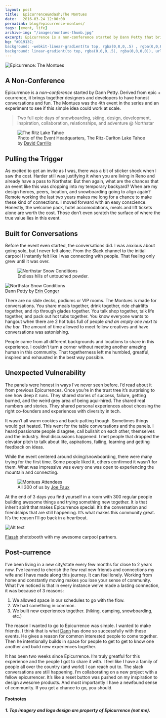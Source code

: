 ```yaml
---
layout: post
title:  Epicurrence&mdash;The Montues
date:   2016-03-24 12:00:00
permalink: blog/epicurrence-montues/
tags: [event, life]
archive-img: "/images/montues-thumb.jpg"
excerpt: Epicurrence is a non-conference started by Dann Petty that brings together designers and developers to have honest conversations and fun. The Montues was the 4th installment of the event series and an experiment
bg: "#D1913C;
background: -webkit-linear-gradient(to top, rgba(0,0,0,.5) , rgba(0,0,0,0)), url('/images/snowboarder_bg.jpg') no-repeat bottom left;
background: linear-gradient(to top, rgba(0,0,0,.5), rgba(0,0,0,0)), url('/images/snowboarder_bg.jpg') no-repeat bottom left; background-size: contain;"
---
```


<p><img class="overlap" src="/images/epicurrence-logo.png" alt="Epicurrence: The Montues" /></p>

## A Non-Conference

Epicurrence is a *non&ndash;conference* started by Dann Petty. Derived from epic + ocurrence, it brings together designers and developers to have honest conversations and fun. The Montues was the 4th event in the  series and an experiment to see if this simple idea could work at scale.

> Two full epic days of snowboarding, skiing, design, development, inspiration, collaboration, relationships, and adventure @ Northstar

<figure>
    <img src="/images/the-ritz.jpg" alt="The Ritz Lake Tahoe" />
    <figcaption>Photo of the Event Headquarters, The Ritz-Carlton Lake Tahoe by <a href="http://www.magneticcreative.com/">David Carrillo</a></figcaption>
</figure>

## Pulling the Trigger

As excited to get an invite as I was, there was a bit of sticker shock when I saw the cost. Harder still was justifying it when you are living in Reno and already have a pass to Northstar. But then again, what are the chances that an event like this was dropping into my temporary backyard? When are my design heroes, peers, location, and snowboarding going to align again? Remote working the last two years makes me long for a chance to make these kind of connections. I moved forward with an easy conscience. Honestly, the welcome pack, hotel accomodations, meals and lift tickets alone are worth the cost. Those don&rsquo;t even scratch the surface of where the true value lies in this event.

## Built for Conversations

Before the event even started, the conversations did. I was anxious about going solo, but I never felt alone. From the Slack channel to the initial carpool I instantly felt like I was connecting with people. That feeling only grew until it was over.

<div class="row">
    <figure class="half">
        <img src="/images/jr-promised-land.jpg" alt="Northstar Snow Conditions" />
        <figcaption>Endless hills of untouched powder.</figcaption>
    </figure>
    <div class="half">
        <img src="/images/erin-conger-montues.jpg" alt="Northstar Snow Conditions" />
        <figcaption>Dann Petty by <a href="http://www.erinconger.com/">Erin Conger</a></figcaption>
    </div>
</div>

There are no slide decks, podiums or VIP rooms. The Montues is made for conversations. You share meals together, drink together, ride chairlifts together,  and rip through glades together. You talk shop together, talk life together, and pack out hot tubs together. You know everyone wants to hangout when there are 2 hot tubs full of people *and an empty one next to the bar.* The amount of time allowed to meet fellow creatives and have conversations was astonishing.

People came from all different backgrounds and locations to share in this experience. I couldn&rsquo;t turn a corner without meeting another amazing human in this community. That togetherness left me humbled, greatful, inspired and exhausted in the best way possible.

## Unexpected Vulnerability

The panels were honest in ways I&rsquo;ve never seen before. I&rsquo;d read about it from previous Epicurrences. Once you’re in the trust tree it&rsquo;s surprising to see how deep it runs. They shared stories of success, failure, getting burned, and the weird grey area of being aqui-hired. The shared real numbers and stories. They shared personal experiences about choosing the right co-founders and experiences with diversity in tech.

It wasn&rsquo;t all warm cookies and back-patting though. Sometimes things would get heated. This went for the table conversations and the panels. I heard passionate people disagree, call bullshit on each other, themselves and the industry. Real discussions happened. I met people that dropped the elevator pitch to talk about life, aspirations, failing, learning and getting feedback on ideas.

While the event centered around skiing/snowboarding, there were many trying for the first time. Some people liked it, others confirmed it wasn&rsquo;t for them. What was impressive was every one was open to experiencing the mountain and connecting.

<figure class="full-width">
    <img src="/images/epicurrence-aerial-joe-faux.jpg" alt="Montues Attendees" />
    <figcaption>All 300 of us by <a href="https://twitter.com/inkrefinery">Joe Faux</a></figcaption>
</figure>

At the end of 3 days you find yourself in a room with 300 regular people building awesome things and trying something new together. It is that inherit spirit that makes Epicurrence special. It&rsquo;s the conversation and friendships that are still happening. It&rsquo;s what makes this community great. It&rsquo;s the reason I&rsquo;ll go back in a heartbeat.

![Alt text](/images/photobooth.gif)
<figcaption> <a href="https://flassh.co/">Flassh</a> photobooth with my awesome carpool partners.</figcaption>

## Post-currence

I&rsquo;ve been living in a new city/state every few months for close to 2 years now. I&rsquo;ve learned to cherish the few real new friends and connections my wife and I have made along this journey. It can feel lonely. Working from home and constantly moving makes you lose your sense of community. What I&rsquo;ve noticed is that in every instance we&rsquo;ve made a lasting connection, it was because of 3 reasons:

1. We allowed space in our schedules to go with the flow.
2. We had something in common.
3. We built new experiences together. (hiking, camping, snowboarding, etc.)

The reason I wanted to go to Epicurrence was simple. I wanted to make friends. I think that is what <a href="https://twitter.com/DannPetty">Dann</a> has done so successfully with these events. He gives a reason for common interested people to come together. Then he intentionally builds in space for people to get to get to know one another and build new experiences together.

It has been two weeks since Epicurrence. I&rsquo;m truly greatful for this experience and the people I got to share it with. I feel like I have a family of people all over the country (and world) I can reach out to. The slack conversations are still happening. I&rsquo;m collaborating on a new project with a fellow epicurrencer. It&rsquo;s like a reset button was pushed on my inspiration to design awesome products. And most importantly I have a newfound sense of community. If you get a chance to go, you should.

#### Footnotes

##### 1. Top imagery and logo design are property of Epicurrence (not me).
